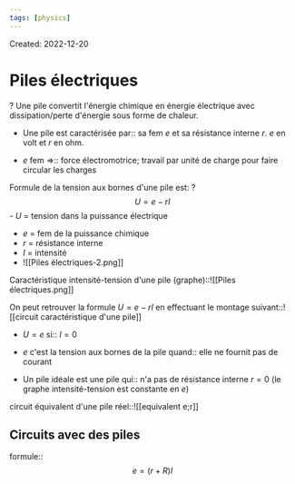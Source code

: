 ```yaml
---
tags: [physics] 
---
```

Created: 2022-12-20

# Piles électriques
?
Une pile convertit l'énergie chimique en énergie électrique avec dissipation/perte d'énergie sous forme de chaleur.
<!--SR:!2022-12-29,4,190-->

- Une pile est caractérisée par:: sa fem $e$ et sa résistance interne $r$. $e$ en volt et $r$ en ohm.
<!--SR:!2022-12-29,4,190-->
- $e$ fem =>:: force électromotrice; travail par unité de charge pour faire circular les charges
<!--SR:!2022-12-28,6,246-->

Formule de la tension aux bornes d'une pile est:
?
$$U=e-rI$$- $U$ = tension dans la puissance électrique
- $e$ = fem de la puissance chimique
- $r$ = résistance interne 
- $I$ = intensité
- ![[Piles électriques-2.png]]
<!--SR:!2022-12-27,5,246-->

Caractéristique intensité-tension d'une pile (graphe)::![[Piles électriques.png]]
<!--SR:!2022-12-28,6,246-->

On peut retrouver la formule $U=e-rI$ en effectuant le montage suivant::![[circuit caractéristique d'une pile]]
<!--SR:!2022-12-27,5,246-->

- $U=e$ si:: $I=0$
<!--SR:!2023-01-07,12,246-->
- $e$ c'est la tension aux bornes de la pile quand:: elle ne fournit pas de courant
<!--SR:!2022-12-28,6,246-->
- Un pile idéale est une pile qui:: n'a pas de résistance interne $r=0$ (le graphe intensité-tension est constante en $e$)
<!--SR:!2022-12-27,5,246-->

circuit équivalent d'une pile réel::![[equivalent e;r]]
<!--SR:!2023-01-05,10,246-->

## Circuits avec des piles
formule::$$e=(r+R)I$$
<!--SR:!2022-12-28,6,246-->
